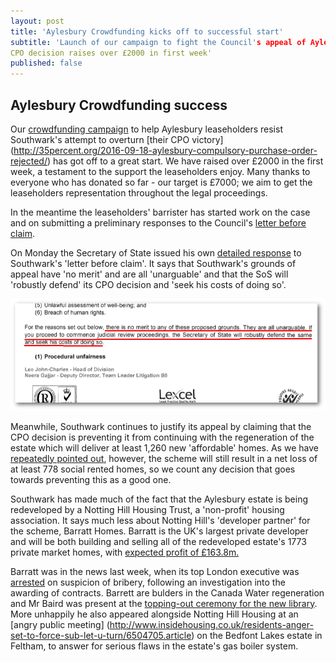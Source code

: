 ```yaml
---
layout: post
title: 'Aylesbury Crowdfunding kicks off to successful start'
subtitle: 'Launch of our campaign to fight the Council's appeal of Aylesbury 
CPO decision raises over £2000 in first week'
published: false
---
```

## Aylesbury Crowdfunding success
Our [crowdfunding 
campaign](https://www.gofundme.com/aylesbury-the-right-to-a-community-2uefgf2s) 
to help Aylesbury leaseholders resist Southwark's attempt to overturn [their 
CPO victory]
(http://35percent.org/2016-09-18-aylesbury-compulsory-purchase-order-rejected/)
has got off to a great start. We have raised over £2000 
in the first week, a testament to the support the leaseholders enjoy.  Many 
thanks to everyone who has donated so far - our target is £7000; we aim to get 
the leaseholders
representation throughout the legal proceedings.

In the meantime the leaseholders' barrister has started work on the case and on 
submitting a preliminary responses to the Council's [letter before 
claim](http://35percent.org/img/20161007_Secretary_of_State_Aylesbury_CPO.pdf). 

On Monday the Secretary of State issued his own [detailed 
response](/img/SoSresponsetoLbC.pdf) to Southwark's 'letter before claim'.  It 
says that Southwark's grounds of appeal have 'no merit' and are all 
'unarguable' and that the SoS will 'robustly defend' its CPO decision and 'seek 
his costs of doing so'.

![](/img/SoSresponsetoLbC.png)

Meanwhile, Southwark continues to justify its appeal by claiming that the CPO 
decision is preventing it from continuing with the regeneration of the estate 
which will deliver at least 1,260 new 'affordable' homes. As we have 
[repeatedly pointed 
out](http://35percent.org/2016-09-26-council-appeals-aylesbury-cpo-decision/),
however, the scheme will still result in a net loss of at least 778 social 
rented homes, so we count any decision that goes towards preventing this as a 
good one.

Southwark has made much of the fact that the Aylesbury estate is being redeveloped 
by a Notting Hill Housing Trust, a 'non-profit' housing association. It says much less 
about Notting Hill's 'developer partner' for the scheme, Barratt Homes.  Barratt is the UK's 
largest private developer and will be both building and selling all of the 
redeveloped estate's 1773 private market homes, with [expected profit of 
£163.8m.](http://35percent.org/2016-09-26-council-appeals-aylesbury-cpo-decision/)

Barratt was in the news last week, when its top London executive was 
[arrested](https://www.theguardian.com/business/2016/oct/19/barratt-executive-arrested-internal-inquiry-alastair-baird) 
on suspicion of bribery, following an investigation into the awarding of 
contracts.  Barrett are
bulders in the Canada Water regeneration and Mr Baird was present at the 
[topping-out ceremony for
the new 
library](http://www.southwark.gov.uk/news/article/146/new_iconic_southwark_building_emerges).
More unhappily he also appeared alongside Notting Hill Housing at an [angry 
public meeting]
(http://www.insidehousing.co.uk/residents-anger-set-to-force-sub-let-u-turn/6504705.article) 
on the Bedfont Lakes estate in Feltham, to answer for serious flaws in the 
estate's gas boiler
system.


